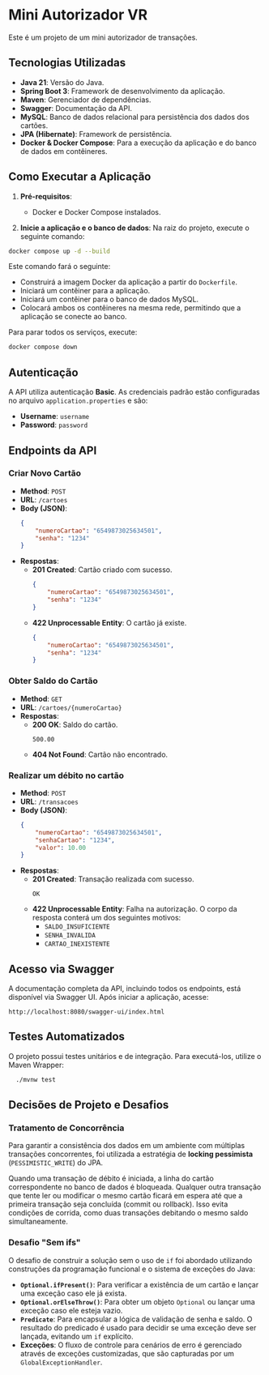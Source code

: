 # Mini Autorizador VR

Este é um projeto de um mini autorizador de transações.

## Tecnologias Utilizadas

*   **Java 21**: Versão do Java.
*   **Spring Boot 3**: Framework de desenvolvimento da aplicação.
*   **Maven**: Gerenciador de dependências.
*   **Swagger**: Documentação da API.
*   **MySQL**: Banco de dados relacional para persistência dos dados dos cartões.
*   **JPA (Hibernate)**: Framework de persistência.
*   **Docker & Docker Compose**: Para a execução da aplicação e do banco de dados em contêineres.

## Como Executar a Aplicação

1.  **Pré-requisitos**:
    *   Docker e Docker Compose instalados.

2.  **Inicie a aplicação e o banco de dados**:
    Na raiz do projeto, execute o seguinte comando:
```bash
docker compose up -d --build
```
Este comando fará o seguinte:
*   Construirá a imagem Docker da aplicação a partir do `Dockerfile`.
*   Iniciará um contêiner para a aplicação.
*   Iniciará um contêiner para o banco de dados MySQL.
*   Colocará ambos os contêineres na mesma rede, permitindo que a aplicação se conecte ao banco.

Para parar todos os serviços, execute:
```bash
docker compose down
```

## Autenticação

A API utiliza autenticação **Basic**. As credenciais padrão estão configuradas no arquivo `application.properties` e são:
*   **Username**: `username`
*   **Password**: `password`

## Endpoints da API

### Criar Novo Cartão

*   **Method**: `POST`
*   **URL**: `/cartoes`
*   **Body (JSON)**:
    ```json
    {
        "numeroCartao": "6549873025634501",
        "senha": "1234"
    }
    ```
*   **Respostas**:
    *   **201 Created**: Cartão criado com sucesso.
        ```json
        {
            "numeroCartao": "6549873025634501",
            "senha": "1234"
        }
        ```
    *   **422 Unprocessable Entity**: O cartão já existe.
        ```json
        {
            "numeroCartao": "6549873025634501",
            "senha": "1234"
        }
        ```

### Obter Saldo do Cartão

*   **Method**: `GET`
*   **URL**: `/cartoes/{numeroCartao}`
*   **Respostas**:
    *   **200 OK**: Saldo do cartão.
        ```
        500.00
        ```
    *   **404 Not Found**: Cartão não encontrado.

### Realizar um débito no cartão

*   **Method**: `POST`
*   **URL**: `/transacoes`
*   **Body (JSON)**:
    ```json
    {
        "numeroCartao": "6549873025634501",
        "senhaCartao": "1234",
        "valor": 10.00
    }
    ```
*   **Respostas**:
    *   **201 Created**: Transação realizada com sucesso.
        ```
        OK
        ```
    *   **422 Unprocessable Entity**: Falha na autorização. O corpo da resposta conterá um dos seguintes motivos:
        *   `SALDO_INSUFICIENTE`
        *   `SENHA_INVALIDA`
        *   `CARTAO_INEXISTENTE`

## Acesso via Swagger

A documentação completa da API, incluindo todos os endpoints, está disponível via Swagger UI. Após iniciar a aplicação, acesse:

    http://localhost:8080/swagger-ui/index.html


## Testes Automatizados

O projeto possui testes unitários e de integração. Para executá-los, utilize o Maven Wrapper:

```bash
  ./mvnw test
```

## Decisões de Projeto e Desafios

### Tratamento de Concorrência

Para garantir a consistência dos dados em um ambiente com múltiplas transações concorrentes, foi utilizada a estratégia de **locking pessimista** (`PESSIMISTIC_WRITE`) do JPA.

Quando uma transação de débito é iniciada, a linha do cartão correspondente no banco de dados é bloqueada. Qualquer outra transação que tente ler ou modificar o mesmo cartão ficará em espera até que a primeira transação seja concluída (commit ou rollback). Isso evita condições de corrida, como duas transações debitando o mesmo saldo simultaneamente.

### Desafio "Sem ifs"

O desafio de construir a solução sem o uso de `if` foi abordado utilizando construções da programação funcional e o sistema de exceções do Java:

*   **`Optional.ifPresent()`**: Para verificar a existência de um cartão e lançar uma exceção caso ele já exista.
*   **`Optional.orElseThrow()`**: Para obter um objeto `Optional` ou lançar uma exceção caso ele esteja vazio.
*   **`Predicate`**: Para encapsular a lógica de validação de senha e saldo. O resultado do predicado é usado para decidir se uma exceção deve ser lançada, evitando um `if` explícito.
*   **Exceções**: O fluxo de controle para cenários de erro é gerenciado através de exceções customizadas, que são capturadas por um `GlobalExceptionHandler`.



